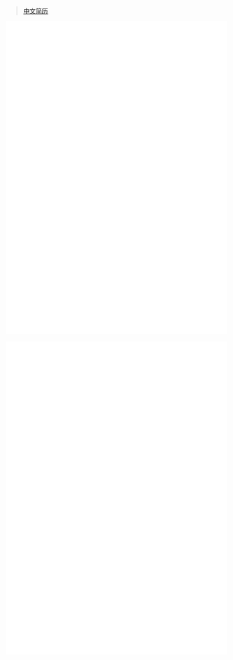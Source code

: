 > [中文简历](https://github.com/Redcxx/cv/blob/master/README_CN.md)

![resume-1](./resume-0.png)

![resume-2](./resume-1.png)
